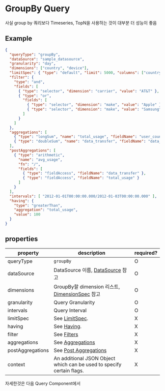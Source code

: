 # GroupBy Query

사실 group by 쿼리보다 Timeseries, TopN을 사용하는 것이 대부분 더 성능이 좋음

## Example

```json
{
  "queryType": "groupBy",
  "dataSource": "sample_datasource",
  "granularity": "day",
  "dimensions": ["country", "device"],
  "limitSpec": { "type": "default", "limit": 5000, "columns": ["country", "data_transfer"] },
  "filter": {
    "type": "and",
    "fields": [
      { "type": "selector", "dimension": "carrier", "value": "AT&T" },
      { "type": "or", 
        "fields": [
          { "type": "selector", "dimension": "make", "value": "Apple" },
          { "type": "selector", "dimension": "make", "value": "Samsung" }
        ]
      }
    ]
  },
  "aggregations": [
    { "type": "longSum", "name": "total_usage", "fieldName": "user_count" },
    { "type": "doubleSum", "name": "data_transfer", "fieldName": "data_transfer" }
  ],
  "postAggregations": [
    { "type": "arithmetic",
      "name": "avg_usage",
      "fn": "/",
      "fields": [
        { "type": "fieldAccess", "fieldName": "data_transfer" },
        { "type": "fieldAccess", "fieldName": "total_usage" }
      ]
    }
  ],
  "intervals": [ "2012-01-01T00:00:00.000/2012-01-03T00:00:00.000" ],
  "having": {
    "type": "greaterThan",
    "aggregation": "total_usage",
    "value": 100
  }
}
```

## properties

| property         | description                                                  | required? |
| ---------------- | ------------------------------------------------------------ | --------- |
| queryType        | `groupBy` | O       |
| dataSource       | DataSource 이름, [DataSource](http://druid.io/docs/0.12.0/querying/datasource.html) 참고 | O       |
| dimensions       | GroupBy할 dimension 리스트, [DimensionSpec](http://druid.io/docs/0.12.0/querying/dimensionspecs.html) 참고 | O       |
| granularity      | Query Granularity | O       |
| intervals        | Query Interval | O       |
| limitSpec        | See [LimitSpec](http://druid.io/docs/0.12.0/querying/limitspec.html). | X        |
| having           | See [Having](http://druid.io/docs/0.12.0/querying/having.html). | X        |
| filter           | See [Filters](http://druid.io/docs/0.12.0/querying/filters.html) | X        |
| aggregations     | See [Aggregations](http://druid.io/docs/0.12.0/querying/aggregations.html) | X        |
| postAggregations | See [Post Aggregations](http://druid.io/docs/0.12.0/querying/post-aggregations.html) | X        |
| context          | An additional JSON Object which can be used to specify certain flags. | X        |

자세한것은 다음 Query Component에서